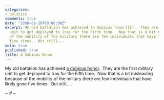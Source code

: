 ```yaml
---
categories:
- politics
comments: true
date: "2008-02-28T00:00:00Z"
excerpt: My old battalion has achieved [a dubious honor][1].  They are the first military
  unit to get deployed to Iraq for the Fifth time.  Now that is a bit misleading because
  of the mobility of the military there are few individuals that have likely gone
  five times.  But still…..
meta: true
published: true
title: A Dubious Honor
---
```


My old battalion has achieved [a dubious honor][1].  They are the first military unit to get deployed to Iraq for the Fifth time.  Now that is a bit misleading because of the mobility of the military there are few individuals that have likely gone five times.  But still…..

 [1]: http://blog.foreignpolicy.com/node/8277

~ # ~